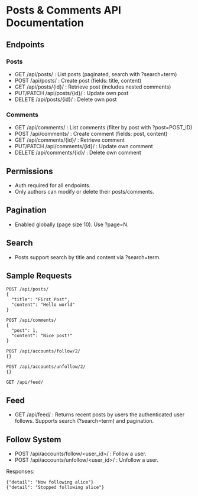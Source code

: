 # Posts & Comments API Documentation

## Endpoints

### Posts
- GET /api/posts/ : List posts (paginated, search with ?search=term)
- POST /api/posts/ : Create post (fields: title, content)
- GET /api/posts/{id}/ : Retrieve post (includes nested comments)
- PUT/PATCH /api/posts/{id}/ : Update own post
- DELETE /api/posts/{id}/ : Delete own post

### Comments
- GET /api/comments/ : List comments (filter by post with ?post=POST_ID)
- POST /api/comments/ : Create comment (fields: post, content)
- GET /api/comments/{id}/ : Retrieve comment
- PUT/PATCH /api/comments/{id}/ : Update own comment
- DELETE /api/comments/{id}/ : Delete own comment

## Permissions
- Auth required for all endpoints.
- Only authors can modify or delete their posts/comments.

## Pagination
- Enabled globally (page size 10). Use ?page=N.

## Search
- Posts support search by title and content via ?search=term.

## Sample Requests
```
POST /api/posts/
{
  "title": "First Post",
  "content": "Hello world"
}

POST /api/comments/
{
  "post": 1,
  "content": "Nice post!"
}

POST /api/accounts/follow/2/
{}

POST /api/accounts/unfollow/2/
{}

GET /api/feed/
```

## Feed
- GET /api/feed/ : Returns recent posts by users the authenticated user follows. Supports search (?search=term) and pagination.

## Follow System
- POST /api/accounts/follow/<user_id>/ : Follow a user.
- POST /api/accounts/unfollow/<user_id>/ : Unfollow a user.

Responses:
```
{"detail": "Now following alice"}
{"detail": "Stopped following alice"}
```
```
